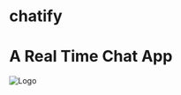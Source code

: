 # chatify
<h1>A Real Time Chat App</h1>
<img src="https://res.cloudinary.com/ds6spmr71/image/upload/v1685127006/chatify/Main_Logo_xqadjz.png" alt="Logo"/>
